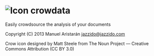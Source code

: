 ![Icon](https://raw.github.com/jazzido/crowdata/master/static/img/crowdata.png) crowdata
========================================================================================

Easily crowdsource the analysis of your documents


Copyright (C) 2013 Manuel Aristarán <jazzido@jazzido.com>

Crow icon designed by Matt Steele from The Noun Project — Creative Commons Attribution (CC BY 3.0)
